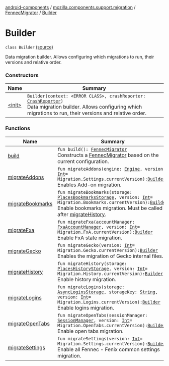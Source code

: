 [android-components](../../../index.md) / [mozilla.components.support.migration](../../index.md) / [FennecMigrator](../index.md) / [Builder](./index.md)

# Builder

`class Builder` [(source)](https://github.com/mozilla-mobile/android-components/blob/master/components/support/migration/src/main/java/mozilla/components/support/migration/FennecMigrator.kt#L177)

Data migration builder. Allows configuring which migrations to run, their versions and relative order.

### Constructors

| Name | Summary |
|---|---|
| [&lt;init&gt;](-init-.md) | `Builder(context: <ERROR CLASS>, crashReporter: `[`CrashReporter`](../../../mozilla.components.lib.crash/-crash-reporter/index.md)`)`<br>Data migration builder. Allows configuring which migrations to run, their versions and relative order. |

### Functions

| Name | Summary |
|---|---|
| [build](build.md) | `fun build(): `[`FennecMigrator`](../index.md)<br>Constructs a [FennecMigrator](../index.md) based on the current configuration. |
| [migrateAddons](migrate-addons.md) | `fun migrateAddons(engine: `[`Engine`](../../../mozilla.components.concept.engine/-engine/index.md)`, version: `[`Int`](https://kotlinlang.org/api/latest/jvm/stdlib/kotlin/-int/index.html)` = Migration.Settings.currentVersion): `[`Builder`](./index.md)<br>Enables Add-on migration. |
| [migrateBookmarks](migrate-bookmarks.md) | `fun migrateBookmarks(storage: `[`PlacesBookmarksStorage`](../../../mozilla.components.browser.storage.sync/-places-bookmarks-storage/index.md)`, version: `[`Int`](https://kotlinlang.org/api/latest/jvm/stdlib/kotlin/-int/index.html)` = Migration.Bookmarks.currentVersion): `[`Builder`](./index.md)<br>Enable bookmarks migration. Must be called after [migrateHistory](migrate-history.md). |
| [migrateFxa](migrate-fxa.md) | `fun migrateFxa(accountManager: `[`FxaAccountManager`](../../../mozilla.components.service.fxa.manager/-fxa-account-manager/index.md)`, version: `[`Int`](https://kotlinlang.org/api/latest/jvm/stdlib/kotlin/-int/index.html)` = Migration.FxA.currentVersion): `[`Builder`](./index.md)<br>Enable FxA state migration. |
| [migrateGecko](migrate-gecko.md) | `fun migrateGecko(version: `[`Int`](https://kotlinlang.org/api/latest/jvm/stdlib/kotlin/-int/index.html)` = Migration.Gecko.currentVersion): `[`Builder`](./index.md)<br>Enables the migration of Gecko internal files. |
| [migrateHistory](migrate-history.md) | `fun migrateHistory(storage: `[`PlacesHistoryStorage`](../../../mozilla.components.browser.storage.sync/-places-history-storage/index.md)`, version: `[`Int`](https://kotlinlang.org/api/latest/jvm/stdlib/kotlin/-int/index.html)` = Migration.History.currentVersion): `[`Builder`](./index.md)<br>Enable history migration. |
| [migrateLogins](migrate-logins.md) | `fun migrateLogins(storage: `[`AsyncLoginsStorage`](../../../mozilla.components.service.sync.logins/-async-logins-storage/index.md)`, storageKey: `[`String`](https://kotlinlang.org/api/latest/jvm/stdlib/kotlin/-string/index.html)`, version: `[`Int`](https://kotlinlang.org/api/latest/jvm/stdlib/kotlin/-int/index.html)` = Migration.Logins.currentVersion): `[`Builder`](./index.md)<br>Enable logins migration. |
| [migrateOpenTabs](migrate-open-tabs.md) | `fun migrateOpenTabs(sessionManager: `[`SessionManager`](../../../mozilla.components.browser.session/-session-manager/index.md)`, version: `[`Int`](https://kotlinlang.org/api/latest/jvm/stdlib/kotlin/-int/index.html)` = Migration.OpenTabs.currentVersion): `[`Builder`](./index.md)<br>Enable open tabs migration. |
| [migrateSettings](migrate-settings.md) | `fun migrateSettings(version: `[`Int`](https://kotlinlang.org/api/latest/jvm/stdlib/kotlin/-int/index.html)` = Migration.Settings.currentVersion): `[`Builder`](./index.md)<br>Enable all Fennec - Fenix common settings migration. |
